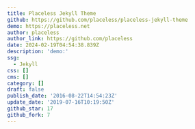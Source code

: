 ```yaml
---
title: Placeless Jekyll Theme
github: https://github.com/placeless/placeless-jekyll-theme
demo: https://placeless.net
author: placeless
author_link: https://github.com/placeless
date: 2024-02-19T04:54:38.839Z
description: 'demo:'
ssg:
  - Jekyll
css: []
cms: []
category: []
draft: false
publish_date: '2016-08-22T14:54:23Z'
update_date: '2019-07-16T10:19:50Z'
github_star: 17
github_fork: 7
---
```

